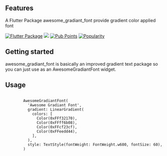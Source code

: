 ## Features

A Flutter Package awesome_gradiant_font provide gradient color applied font

[![Flutter Package](https://img.shields.io/pub/v/awesome_gradiant_font.svg)](https://pub.dev/packages/awesome_gradiant_font)
![](https://github.com/hnvn/awesome_gradiant_font/workflows/unit%20test/badge.svg)
[![Pub Points](https://img.shields.io/pub/points/awesome_gradiant_font)](https://pub.dev/packages/awesome_gradiant_font/score)
[![Popularity](https://img.shields.io/pub/popularity/awesome_gradiant_font)](https://pub.dev/packages/awesome_gradiant_font/score)

## Getting started

awesome_gradiant_font is basically an improved gradient text package so you can just use as an AwesomeGradiantFont widget.

## Usage

```flutter

        AwesomeGradiantFont(
          'Awesome Gradiant Font',
          gradient: LinearGradient(
            colors: [
              Color(0xFFf32170),
              Color(0xFFff6b08),
              Color(0xFFcf23cf),
              Color(0xFFeedd44),
            ],
          ),
          style: TextStyle(fontWeight: FontWeight.w600, fontSize: 60),
        )
        
```